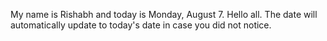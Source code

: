 My name is Rishabh and today is Monday, August 7. Hello all. The date will automatically update to today's date in case you did not notice.
